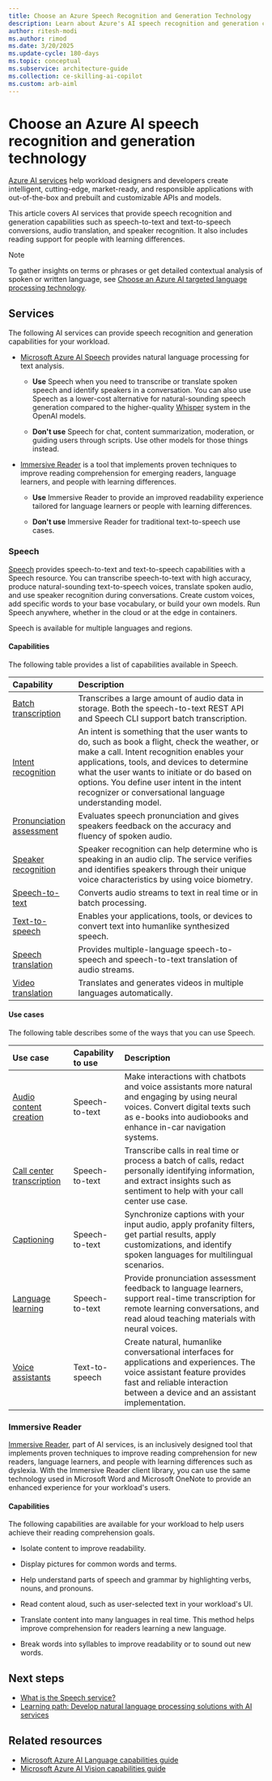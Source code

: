 ```yaml
---
title: Choose an Azure Speech Recognition and Generation Technology
description: Learn about Azure's AI speech recognition and generation capabilities, such as speech-to-text, speech translation, and text-to-speech.
author: ritesh-modi
ms.author: rimod
ms.date: 3/20/2025
ms.update-cycle: 180-days
ms.topic: conceptual
ms.subservice: architecture-guide
ms.collection: ce-skilling-ai-copilot
ms.custom: arb-aiml
---
```


# Choose an Azure AI speech recognition and generation technology

[Azure AI services](/azure/ai-services/what-are-ai-services) help workload designers and developers create intelligent, cutting-edge, market-ready, and responsible applications with out-of-the-box and prebuilt and customizable APIs and models.

This article covers AI services that provide speech recognition and generation capabilities such as speech-to-text and text-to-speech conversions, audio translation, and speaker recognition. It also includes reading support for people with learning differences.

> [!NOTE]
> To gather insights on terms or phrases or get detailed contextual analysis of spoken or written language, see [Choose an Azure AI targeted language processing technology](targeted-language-processing.md).

## Services

The following AI services can provide speech recognition and generation capabilities for your workload.

- [Microsoft Azure AI Speech](#speech) provides natural language processing for text analysis.

  - **Use** Speech when you need to transcribe or translate spoken speech and identify speakers in a conversation. You can also use Speech as a lower-cost alternative for natural-sounding speech generation compared to the higher-quality [Whisper](/azure/ai-services/openai/concepts/models) system in the OpenAI models.

  - **Don't use** Speech for chat, content summarization, moderation, or guiding users through scripts. Use other models for those things instead.

- [Immersive Reader](#immersive-reader) is a tool that implements proven techniques to improve reading comprehension for emerging readers, language learners, and people with learning differences.

  - **Use** Immersive Reader to provide an improved readability experience tailored for language learners or people with learning differences.

  - **Don't use** Immersive Reader for traditional text-to-speech use cases.

### Speech

[Speech](/azure/ai-services/speech-service/overview) provides speech-to-text and text-to-speech capabilities with a Speech resource. You can transcribe speech-to-text with high accuracy, produce natural-sounding text-to-speech voices, translate spoken audio, and use speaker recognition during conversations. Create custom voices, add specific words to your base vocabulary, or build your own models. Run Speech anywhere, whether in the cloud or at the edge in containers.

Speech is available for multiple languages and regions.

#### Capabilities

The following table provides a list of capabilities available in Speech.

| Capability | Description |
|:----------|:-------------|
| [Batch transcription](/azure/ai-services/speech-service/batch-transcription) | Transcribes a large amount of audio data in storage. Both the speech-to-text REST API and Speech CLI support batch transcription. |
| [Intent recognition](/azure/ai-services/speech-service/intent-recognition) | An intent is something that the user wants to do, such as book a flight, check the weather, or make a call. Intent recognition enables your applications, tools, and devices to determine what the user wants to initiate or do based on options. You define user intent in the intent recognizer or conversational language understanding model. |
| [Pronunciation assessment](/azure/ai-services/speech-service/how-to-pronunciation-assessment) | Evaluates speech pronunciation and gives speakers feedback on the accuracy and fluency of spoken audio. |
| [Speaker recognition](/azure/ai-services/speech-service/speaker-recognition-overview) | Speaker recognition can help determine who is speaking in an audio clip. The service verifies and identifies speakers through their unique voice characteristics by using voice biometry. |
| [Speech-to-text](/azure/ai-services/speech-service/speech-to-text) |Converts audio streams to text in real time or in batch processing. |
| [Text-to-speech](/azure/ai-services/speech-service/text-to-speech) | Enables your applications, tools, or devices to convert text into humanlike synthesized speech. |
| [Speech translation](/azure/ai-services/speech-service/speech-translation) | Provides multiple-language speech-to-speech and speech-to-text translation of audio streams. |
| [Video translation](/azure/ai-services/speech-service/video-translation-overview) | Translates and generates videos in multiple languages automatically. |

#### Use cases

The following table describes some of the ways that you can use Speech.

| Use case | Capability to use | Description |
|:----------|:-----------------|:---------------|
| [Audio content creation](/azure/ai-services/speech-service/text-to-speech#more-about-neural-text-to-speech-features) | Speech-to-text | Make interactions with chatbots and voice assistants more natural and engaging by using neural voices. Convert digital texts such as e-books into audiobooks and enhance in-car navigation systems. |
| [Call center transcription](/azure/ai-services/speech-service/call-center-overview) | Speech-to-text | Transcribe calls in real time or process a batch of calls, redact personally identifying information, and extract insights such as sentiment to help with your call center use case.|
| [Captioning](/azure/ai-services/speech-service/captioning-concepts) | Speech-to-text | Synchronize captions with your input audio, apply profanity filters, get partial results, apply customizations, and identify spoken languages for multilingual scenarios. |
| [Language learning](/azure/ai-services/speech-service/language-learning-overview) | Speech-to-text| Provide pronunciation assessment feedback to language learners, support real-time transcription for remote learning conversations, and read aloud teaching materials with neural voices. |
| [Voice assistants](/azure/ai-services/speech-service/voice-assistants)| Text-to-speech | Create natural, humanlike conversational interfaces for applications and experiences. The voice assistant feature provides fast and reliable interaction between a device and an assistant implementation. |

### Immersive Reader

[Immersive Reader](https://www.onenote.com/learningtools), part of AI services, is an inclusively designed tool that implements proven techniques to improve reading comprehension for new readers, language learners, and people with learning differences such as dyslexia. With the Immersive Reader client library, you can use the same technology used in Microsoft Word and Microsoft OneNote to provide an enhanced experience for your workload's users.

#### Capabilities

The following capabilities are available for your workload to help users achieve their reading comprehension goals.

- Isolate content to improve readability.

- Display pictures for common words and terms.

- Help understand parts of speech and grammar by highlighting verbs, nouns, and pronouns.

- Read content aloud, such as user-selected text in your workload's UI.

- Translate content into many languages in real time. This method helps improve comprehension for readers learning a new language.

- Break words into syllables to improve readability or to sound out new words.

## Next steps

- [What is the Speech service?](/azure/ai-services/speech-service/overview)
- [Learning path: Develop natural language processing solutions with AI services](/training/paths/develop-language-solutions-azure-ai/)

## Related resources

- [Microsoft Azure AI Language capabilities guide](targeted-language-processing.md)
- [Microsoft Azure AI Vision capabilities guide](image-video-processing.md)
